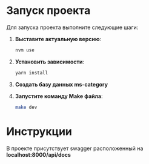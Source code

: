 # Запуск проекта

Для запуска проекта выполните следующие шаги:

1. **Выставите актуальную версию**:
    ```bash
    nvm use
    ```

2. **Установить зависимости**:
    ```bash
    yarn install
    ```

3. **Создать базу данных ms-category**

4. **Запустите команду Make файла**:
    ```bash
    make dev
    ```

# Инструкции

В проекте присутствует swagger расположенный на **localhost:8000/api/docs**